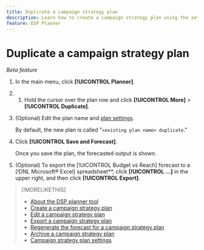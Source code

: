 ```yaml
---
title: Duplicate a campaign strategy plan
description: Learn how to create a campaign strategy plan using the settings from an existing plan.
feature: DSP Planner
---
```

# Duplicate a campaign strategy plan

*Beta feature*

1. In the main menu, click **[!UICONTROL Planner]**.

1. 1. Hold the cursor over the plan row and click **[!UICONTROL More]** > **[!UICONTROL Duplicate]**.

1. (Optional) Edit the plan name and [plan settings](planner-settings.md).

    By default, the new plan is called "`<existing plan name> duplicate`."

1. Click **[!UICONTROL Save and Forecast]**.

    Once you save the plan, the forecasted output is shown.

1. (Optional) To export the [!UICONTROL Budget vs Reach] forecast to a [!DNL Microsoft® Excel] spreadsheet**, click **[!UICONTROL ...]** in the upper right, and then click **[!UICONTROL Export]**. 

>[!MORELIKETHIS]
>
>* [About the DSP planner tool](planner-about.md)
>* [Create a campaign strategy plan](planner-create.md)
>* [Edit a campaign strategy plan](planner-edit.md)
>* [Export a campaign strategy plan](planner-export.md)
>* [Regenerate the forecast for a campaign strategy plan](planner-forecast.md)
>* [Archive a campaign strategy plan](planner-archive.md)
>* [Campaign strategy plan settings](planner-settings.md)

